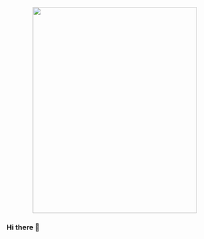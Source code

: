 <div id="header" align="center">
<img src="https://giphy.com/embed/M9gbBd9nbDrOTu1Mqx" width="382" height="480" frameBorder="0" class="giphy-embed">
</div>

### Hi there 👋

<!--
**cemccccc/cemccccc** is a ✨ _special_ ✨ repository because its `README.md` (this file) appears on your GitHub profile.

Here are some ideas to get you started:

- 🔭 I’m currently working on ...
🌱 I’m currently learning c# and java...
- 👯 I’m looking to collaborate on ...
- 🤔 I’m looking for help with ...
- 💬 Ask me about ...
- 📫 How to reach me: ...
- 😄 Pronouns: ...
- ⚡ Fun fact: ...
-->
